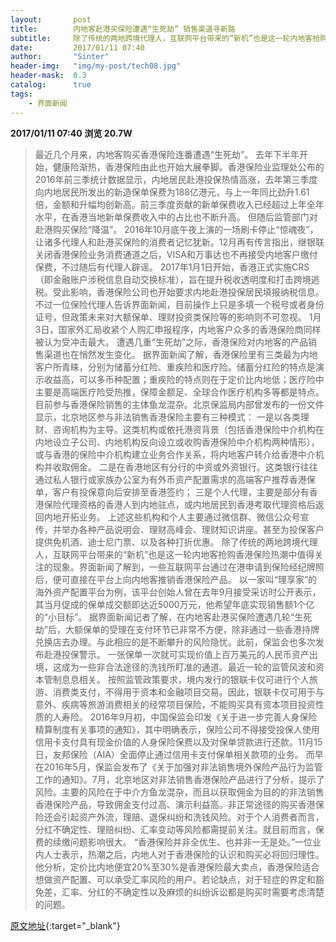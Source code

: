 ```yaml
---
layout:       post
title:        内地客赴港买保险遭遇“生死劫” 销售渠道寻新路
subtitle:     除了传统的两地跨境代理人，互联网平台带来的“新机”也是这一轮内地客抢购香港保险热潮中值得关注的现象。
date:         2017/01/11 07:40
author:       "Sinter"
header-img:   "img/my-post/tech08.jpg"
header-mask:  0.3
catalog:      true
tags:
    - 界面新闻
---
```


**2017/01/11 07:40**  **浏览 20.7W**

> 最近几个月来，内地客购买香港保险连番遭遇“生死劫”。
去年下半年开始，健康险渐热，香港保险由此也开始大展拳脚。香港保险业监理处公布的2016年前三季统计数据显示，内地居民赴港投保热情高涨，去年第三季度向内地居民所发出的新造保单保费为188亿港元，与上一年同比劲升1.61倍，金额和升幅均创新高。前三季度贡献的新单保费收入已经超过上年全年水平，在香港当地新单保费收入中的占比也不断升高。
但随后监管部门对赴港购买保险“降温”。
2016年10月底午夜上演的一场刷卡停止“惊魂夜”，让诸多代理人和赴港买保险的消费者记忆犹新。12月再有传言指出，继银联关闭香港保险业务消费通道之后，VISA和万事达也不再接受内地客户缴付保费，不过随后有代理人辟谣。
2017年1月1日开始，香港正式实施CRS（即金融账户涉税信息自动交换标准），旨在提升税收透明度和打击跨境逃税。受此影响，香港保险公司也开始要求内地赴港投保居民填报纳税信息。不过一位保险代理人告诉界面新闻，目前操作上只是多填一个税号或者身份证号，但政策未来对大额保单、理财投资类保险等的影响则不可忽视。
1月3日，国家外汇局收紧个人购汇申报程序，内地客户众多的香港保险商同样被认为受冲击最大。
遭遇几重“生死劫”之际，香港保险对内地客的产品销售渠道也在悄然发生变化。
据界面新闻了解，香港保险里有三类最为内地客户所青睐，分别为储蓄分红险、重疾险和医疗险。储蓄分红险的特点是演示收益高，可以多币种配置；重疾险的特点则在于定价比内地低；医疗险中主要是高端医疗险受热推，保障金额足、全球合作医疗机构多等都是特点。
目前参与香港保险销售的主体鱼龙混杂。北京保监局内部曾发布的一份文件显示，北京地区参与非法销售香港保险主要有三种模式：
一是以各类理财、咨询机构为主导。这类机构或依托港资背景（包括香港保险中介机构在内地设立子公司、内地机构反向设立或收购香港保险中介机构两种情形），或与香港的保险中介机构建立业务合作关系，将内地客户转介给香港中介机构并收取佣金。
二是在香港地区有分行的中资或外资银行。这类银行往往通过私人银行或家族办公室为有外币资产配置需求的高端客户推荐香港保单，客户有投保意向后安排至香港签约；
三是个人代理，主要是部分有香港保险代理资格的香港人到内地驻点，或内地居民到香港考取代理资格后返回内地开拓业务。
上述这些机构和个人主要通过微信群、微信公众号宣传，并举办各种产品说明会、理财高峰会、理财知识讲座。甚至为投保客户提供免机酒、迪士尼门票、以及各种打折优惠。
除了传统的两地跨境代理人，互联网平台带来的“新机”也是这一轮内地客抢购香港保险热潮中值得关注的现象。界面新闻了解到，一些互联网平台通过在港申请到保险经纪牌照后，便可直接在平台上向内地客推销香港保险产品。
以一家叫“理享家”的海外资产配置平台为例，该平台创始人曾在去年9月接受采访时公开表示，其当月促成的保单成交额即达近5000万元，他希望年底实现销售额1个亿的“小目标”。
据界面新闻记者了解，在内地客赴港买保险遭遇几轮“生死劫”后，大额保单的受理在支付环节已非常不方便，除非通过一些香港持牌兑换店去办理。与此相应的是不断攀升的风险隐忧。此前，保监会也多次发布赴港投保警示。
一张保单一次就可实现价值上百万美元的人民币资产出境，这成为一些非合法途径的洗钱所盯准的通道。最近一轮的监管风波和资本管制息息相关。
按照监管政策要求，境内发行的银联卡仅可进行个人旅游、消费类支付，不得用于资本和金融项目交易。因此，银联卡仅可用于与意外、疾病等旅游消费相关的经常项目保险，不能购买具有资本项目投资性质的人寿险。
2016年9月初，中国保监会印发《关于进一步完善人身保险精算制度有关事项的通知》，其中明确表示，保险公司不得接受投保人使用信用卡支付具有现金价值的人身保险保费以及对保单贷款进行还款。11月15日，友邦保险（AIA）全面停止通过信用卡支付保单相关款项的业务。
而早在2016年5月，保监会发布了《关于加强对非法销售境外保险产品行为监管工作的通知》。7月，北京地区对非法销售香港保险产品进行了分析，提示了风险。主要的风险在于中介方鱼龙混杂，而且以获取佣金为目的的非法销售香港保险产品，导致佣金支付过高、演示利益高。非正常途径的购买香港保险还会引起资产外流，理赔、退保纠纷和洗钱风险。对于个人消费者而言，分红不确定性、理赔纠纷、汇率变动等风险都需提前关注。就目前而言，保费的续缴问题影响很大。
“香港保险并非全优生、也并非一无是处。”一位业内人士表示，热潮之后，内地人对于香港保险的认识和购买必将回归理性。他分析，定价比内地便宜20%至30%是香港保险最大卖点，香港保险适合想做资产配置、可以承受汇率风险的用户。若论缺点，对于轻症的界定和豁免差，汇率、分红的不确定性以及麻烦的纠纷诉讼都是购买时需要考虑清楚的问题。


[原文地址](http://www.jiemian.com/article/1062985.html){:target="_blank"}


